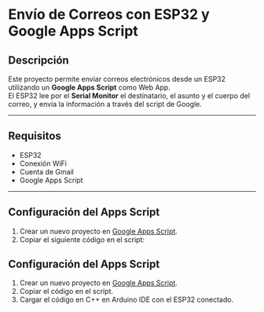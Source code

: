 # Envío de Correos con ESP32 y Google Apps Script

## Descripción

Este proyecto permite enviar correos electrónicos desde un ESP32 utilizando un **Google Apps Script** como Web App.  
El ESP32 lee por el **Serial Monitor** el destinatario, el asunto y el cuerpo del correo, y envía la información a través del script de Google.

---

## Requisitos

- ESP32
- Conexión WiFi
- Cuenta de Gmail
- Google Apps Script

---

## Configuración del Apps Script

1. Crear un nuevo proyecto en [Google Apps Script](https://script.google.com/).
2. Copiar el siguiente código en el script:

## Configuración del Apps Script

1. Crear un nuevo proyecto en [Google Apps Script](https://script.google.com/).
2. Copiar el código en el script.
3. Cargar el código en C++ en Arduino IDE con el ESP32 conectado.

